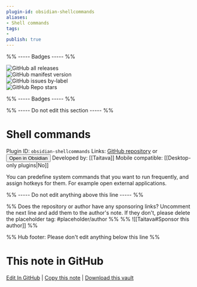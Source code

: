 ```yaml
---
plugin-id: obsidian-shellcommands
aliases:
- Shell commands
tags: 
- 
publish: true
---
```


%% ----- Badges ----- %%

![GitHub all releases](https://img.shields.io/github/downloads/Taitava/obsidian-shellcommands/total?color=573E7A&logo=github&style=for-the-badge)   
![GitHub manifest version](https://img.shields.io/github/manifest-json/v/Taitava/obsidian-shellcommands?color=573E7A&logo=github&style=for-the-badge)   
![GitHub issues by-label](https://img.shields.io/github/issues/Taitava/obsidian-shellcommands/help%20wanted?color=573E7A&logo=github&style=for-the-badge)   
![GitHub Repo stars](https://img.shields.io/github/stars/Taitava/obsidian-shellcommands?color=573E7A&logo=github&style=for-the-badge)

%% ----- Badges ----- %%

%% ----- Do not edit this section ----- %%

# Shell commands

Plugin ID: `obsidian-shellcommands`
Links: [GitHub repository](https://github.com/Taitava/obsidian-shellcommands) or [<button id=HH>Open in Obsidian</button>](obsidian://goto-plugin?id=obsidian-shellcommands)
Developed by: [[Taitava]]
Mobile compatible: [[Desktop-only plugins|No]]

You can predefine system commands that you want to run frequently, and assign hotkeys for them. For example open external applications.

%% ----- Do not edit anything above this line ----- %% 

%% Does the repository or author have any sponsoring links? Uncomment the next line and add them to the author's note. If they don't, please delete the placeholder tag: #placeholder/author %%
%% ![[Taitava#Sponsor this author]] %%

%% Hub footer: Please don't edit anything below this line %%

# This note in GitHub

<span class="git-footer">[Edit In GitHub](https://github.dev/obsidian-community/obsidian-hub/blob/main/02%20-%20Community%20Expansions/02.05%20All%20Community%20Expansions/Plugins/obsidian-shellcommands.md "git-hub-edit-note") | [Copy this note](https://raw.githubusercontent.com/obsidian-community/obsidian-hub/main/02%20-%20Community%20Expansions/02.05%20All%20Community%20Expansions/Plugins/obsidian-shellcommands.md "git-hub-copy-note") | [Download this vault](https://github.com/obsidian-community/obsidian-hub/archive/refs/heads/main.zip "git-hub-download-vault") </span>